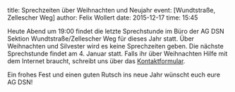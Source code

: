 title: Sprechzeiten über Weihnachten und Neujahr
event: [Wundtstraße, Zellescher Weg]
author: Felix Wollert
date: 2015-12-17
time: 15:45

Heute Abend um 19:00 findet die letzte Sprechstunde im Büro der AG DSN Sektion Wundtstraße/Zellescher Weg für dieses Jahr statt. Über Weihnachten und Silvester wird es keine Sprechzeiten geben. Die nächste Sprechstunde findet am 4. Januar statt. Falls ihr über Weihnachten Hilfe mit dem Internet braucht, schreibt uns über das [Kontaktformular](/contact).

Ein frohes Fest und einen guten Rutsch ins neue Jahr wünscht euch eure AG DSN!
